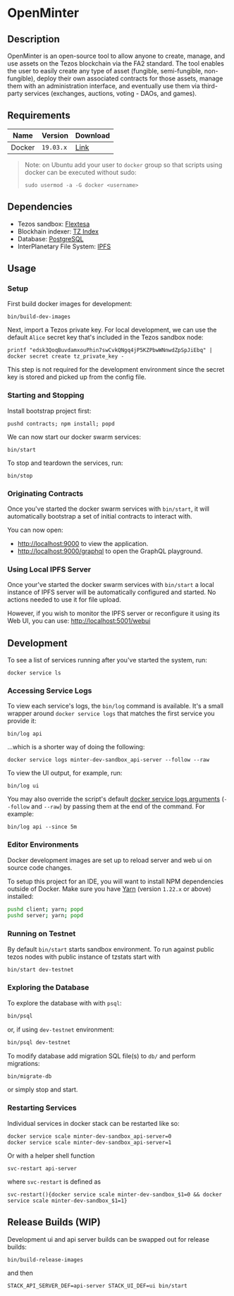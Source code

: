 # OpenMinter

## Description

OpenMinter is an open-source tool to allow anyone
to create, manage, and use assets on the Tezos blockchain
via the FA2 standard. The tool enables the user to easily
create any type of asset (fungible, semi-fungible,
non-fungible), deploy their own associated contracts for
those assets, manage them with an administration interface,
and eventually use them via third-party services (exchanges,
auctions, voting - DAOs, and games).

## Requirements

| Name   | Version   | Download       |
| ------ | --------- | -------------- |
| Docker | `19.03.x` | [Link][docker] |

[docker]: https://www.docker.com/

> Note: on Ubuntu add your user to `docker` group so that
> scripts using docker can be executed without sudo:
>
> `sudo usermod -a -G docker <username>`

## Dependencies

- Tezos sandbox: [Flextesa][flextesa]
- Blockhain indexer: [TZ Index][tz-index]
- Database: [PostgreSQL][postgres]
- InterPlanetary File System: [IPFS][ipfs]

[tz-index]: https://github.com/blockwatch-cc/tzindex
[flextesa]: https://gitlab.com/tezos/flextesa
[postgres]: https://www.postgresql.org/
[ipfs]: https://ipfs.io/

## Usage

### Setup

First build docker images for development:

```
bin/build-dev-images
```

Next, import a Tezos private key. For local development, we can use the default
`Alice` secret key that's included in the Tezos sandbox node:

```
printf "edsk3QoqBuvdamxouPhin7swCvkQNgq4jP5KZPbwWNnwdZpSpJiEbq" | docker secret create tz_private_key -
```

This step is not required for the development environment since the secret key is
stored and picked up from the config file.

### Starting and Stopping

Install bootstrap project first:

```
pushd contracts; npm install; popd
```

We can now start our docker swarm services:

```
bin/start
```

To stop and teardown the services, run:

```
bin/stop
```

### Originating Contracts

Once you've started the docker swarm services with `bin/start`, it will automatically
bootstrap a set of initial contracts to interact with.

You can now open:

- [http://localhost:9000](http://localhost:9000) to view the application.
- [http://localhost:9000/graphql](http://localhost:9000/graphql) to open the GraphQL playground.

### Using Local IPFS Server

Once your've started the docker swarm services with `bin/start` a local
instance of IPFS server will be automatically configured and started.
No actions needed to use it for file upload.

However, if you wish to monitor the IPFS server or reconfigure it using its Web UI, you can use:
[http://localhost:5001/webui](http://localhost:5001/webui)

## Development

To see a list of services running after you've started the system, run:

```
docker service ls
```

### Accessing Service Logs

To view each service's logs, the `bin/log` command is available. It's a small
wrapper around `docker service logs` that matches the first service you provide
it:

```
bin/log api
```

...which is a shorter way of doing the following:

```
docker service logs minter-dev-sandbox_api-server --follow --raw
```

To view the UI output, for example, run:

```
bin/log ui
```

You may also override the script's default [docker service logs arguments](https://docs-stage.docker.com/engine/reference/commandline/service_logs/)
(`--follow` and `--raw`) by passing them at the end of the command. For example:

```
bin/log api --since 5m
```

### Editor Environments

Docker development images are set up to reload server and web ui on source code
changes.

To setup this project for an IDE, you will want to install NPM dependencies
outside of Docker. Make sure you have [Yarn](https://yarnpkg.com)
(version `1.22.x` or above) installed:

```sh
pushd client; yarn; popd
pushd server; yarn; popd
```

### Running on Testnet

By default `bin/start` starts sandbox environment. To run against public tezos
nodes with public instance of tzstats start with

```sh
bin/start dev-testnet
```

### Exploring the Database

To explore the database with with `psql`:

```sh
bin/psql
```

or, if using `dev-testnet` environment:

```sh
bin/psql dev-testnet
```

To modify database add migration SQL file(s) to `db/` and perform migrations:

```sh
bin/migrate-db
```

or simply stop and start.

### Restarting Services

Individual services in docker stack can be restarted like so:

```
docker service scale minter-dev-sandbox_api-server=0
docker service scale minter-dev-sandbox_api-server=1
```

Or with a helper shell function

```
svc-restart api-server
```

where `svc-restart` is defined as

```
svc-restart(){docker service scale minter-dev-sandbox_$1=0 && docker service scale minter-dev-sandbox_$1=1}
```

## Release Builds (WIP)

Development ui and api server builds can be swapped out for release builds:

```
bin/build-release-images
```

and then

```
STACK_API_SERVER_DEF=api-server STACK_UI_DEF=ui bin/start
```
